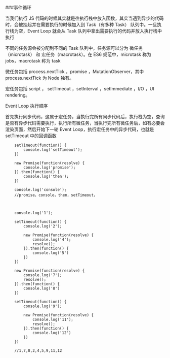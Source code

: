 ###事件循环

当我们执行 JS 代码的时候其实就是往执行栈中放入函数，其实当遇到异步的代码时，会被挂起并在需要执行的时候加入到 Task（有多种 Task） 队列中。一旦执行栈为空，Event Loop 就会从 Task 队列中拿出需要执行的代码并放入执行栈中执行

不同的任务源会被分配到不同的 Task 队列中，任务源可以分为 微任务（microtask） 和 宏任务（macrotask）。在 ES6 规范中，microtask 称为 jobs，macrotask 称为 task

微任务包括 process.nextTick ，promise ，MutationObserver，其中 process.nextTick 为 Node 独有。

宏任务包括 script ， setTimeout ，setInterval ，setImmediate ，I/O ，UI rendering。

Event Loop 执行顺序

首先执行同步代码，这属于宏任务，当执行完所有同步代码后，执行栈为空，查询是否有异步代码需要执行，执行所有微任务，当执行完所有微任务后，如有必要会渲染页面，然后开始下一轮 Event Loop，执行宏任务中的异步代码，也就是 setTimeout 中的回调函数


		setTimeout(function() {
    		console.log('setTimeout');
		})

		new Promise(function(resolve) {
		    console.log('promise');
		}).then(function() {
		    console.log('then');
		})

		console.log('console');
		//promise，console，then，setTimeout，



		console.log('1');

		setTimeout(function() {
		    console.log('2');
		   
		    new Promise(function(resolve) {
		        console.log('4');
		        resolve();
		    }).then(function() {
		        console.log('5')
		    })
		})
		
		new Promise(function(resolve) {
		    console.log('7');
		    resolve();
		}).then(function() {
		    console.log('8')
		})

		setTimeout(function() {
		    console.log('9');
		   
		    new Promise(function(resolve) {
		        console.log('11');
		        resolve();
		    }).then(function() {
		        console.log('12')
		    })
		})

		//1,7,8,2,4,5,9,11,12


